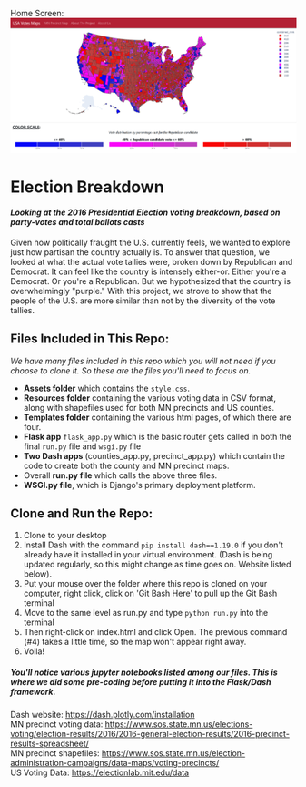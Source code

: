 Home Screen:
![us_choro2](images/us_choro2.PNG)


# Election Breakdown     
#### <i>Looking at the 2016 Presidential Election voting breakdown, based on party-votes and total ballots casts</i>               
Given how politically fraught the U.S. currently feels, we wanted to explore just how partisan the country actually is.  To answer that question, we looked at what the actual vote tallies were, broken down by Republican and Democrat.  It can feel like the country is intensely either-or.  Either you're a Democrat.  Or you're a Republican.  But we hypothesized that the country is overwhelmingly "purple."  With this project, we strove to show that the people of the U.S. are more similar than not by the diversity of the vote tallies.

## Files Included in This Repo:     
<i>We have many files included in this repo which you will not need if you choose to clone it.  So these are the files you'll need to focus on.</i>      
* <b>Assets folder</b> which contains the `style.css`.
* <b>Resources folder</b> containing the various voting data in CSV format, along with shapefiles used for both MN precincts and US counties.
* <b>Templates folder</b> containing the various html pages, of which there are four.
* <b>Flask app</b> `flask_app.py` which is the basic router gets called in both the final `run.py` file and `wsgi.py` file
* <b>Two Dash apps</b> (counties_app.py, precinct_app.py) which contain the code to create both the county and MN precinct maps.
* Overall <b>run.py file</b> which calls the above three files.
* <b>WSGI.py file</b>, which is Django's primary deployment platform.      

## Clone and Run the Repo:
1. Clone to your desktop
2. Install Dash with the command `pip install dash==1.19.0` if you don't already have it installed in your virtual environment. (Dash is being updated regularly, so this might change as time goes on.  Website listed below).       
3. Put your mouse over the folder where this repo is cloned on your computer, right click, click on 'Git Bash Here' to pull up the Git Bash terminal
4. Move to the same level as run.py and type `python run.py` into the terminal 
5. Then right-click on index.html and click Open.  The previous command (#4) takes a little time, so the map won't appear right away.
6. Voila!

##### You'll notice various jupyter notebooks listed among our files.  This is where we did some pre-coding before putting it into the Flask/Dash framework.     

Dash website: https://dash.plotly.com/installation      
MN precinct voting data: https://www.sos.state.mn.us/elections-voting/election-results/2016/2016-general-election-results/2016-precinct-results-spreadsheet/     
MN precinct shapefiles: https://www.sos.state.mn.us/election-administration-campaigns/data-maps/voting-precincts/        
US Voting Data: https://electionlab.mit.edu/data    

 
